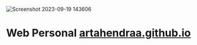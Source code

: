 ![Screenshot 2023-09-19 143606](https://github.com/ArtaHendraa/ArtaHendraa.github.io/assets/114238949/4403b5bf-918a-4e1a-a7d7-6113f19a7cde)

# Web Personal <a href='https://artahendraa.github.io/home.html'>artahendraa.github.io</a>
